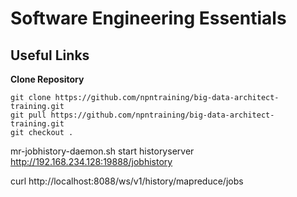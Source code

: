 
# Software Engineering Essentials



## Useful Links

__Clone Repository__

```
git clone https://github.com/npntraining/big-data-architect-training.git
git pull https://github.com/npntraining/big-data-architect-training.git
git checkout .
```

mr-jobhistory-daemon.sh start historyserver
http://192.168.234.128:19888/jobhistory


curl http://localhost:8088/ws/v1/history/mapreduce/jobs